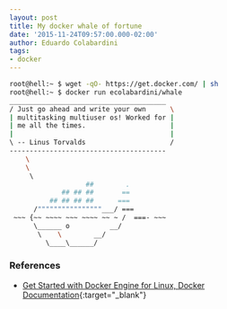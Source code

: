```yaml
---
layout: post
title: My docker whale of fortune
date: '2015-11-24T09:57:00.000-02:00'
author: Eduardo Colabardini
tags:
- docker
---
```


~~~bash
root@hell:~ $ wget -qO- https://get.docker.com/ | sh
root@hell:~ $ docker run ecolabardini/whale
_______________________________________
/ Just go ahead and write your own      \
| multitasking multiuser os! Worked for |
| me all the times.                     |
|                                       |
\ -- Linus Torvalds                     /
---------------------------------------
    \
    \
     \   
                   ##        .          
             ## ## ##       ==          
          ## ## ## ##      ===          
      /""""""""""""""""___/ ===      
 ~~~ {~~ ~~~~ ~~~ ~~~~ ~~ ~ /  ===- ~~~   
      \______ o          __/          
       \    \        __/           
         \____\______/  
~~~

### References
* [Get Started with Docker Engine for Linux, Docker Documentation](http://docs.docker.com/linux/started/){:target="_blank"}